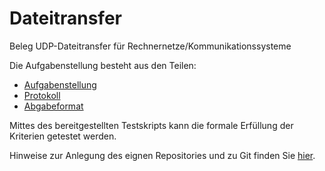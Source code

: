 # Dateitransfer
Beleg UDP-Dateitransfer für Rechnernetze/Kommunikationssysteme

Die Aufgabenstellung besteht aus den Teilen:
* [Aufgabenstellung](Beleg-Aufgabenstellung.md)
* [Protokoll](Beleg-Protokoll.md)
* [Abgabeformat](Beleg-Abgabeformat.md)

Mittes des bereitgestellten Testskripts kann die formale Erfüllung der Kriterien getestet werden.

Hinweise zur Anlegung des eignen Repositories und zu Git finden Sie [hier](github.com/HTWDD-RN/blob/master/RTSP-Streaming/git.md).
